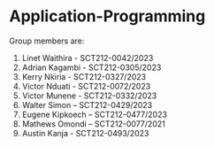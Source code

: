 # Application-Programming
Group members are:
1. Linet Waithira   -     SCT212-0042/2023
2. Adrian Kagambi   -     SCT212-0305/2023
3. Kerry Nkiria     -     SCT212-0327/2023
4. Victor Nduati    -     SCT212-0072/2023
5. Victor Munene    -     SCT212-0332/2023
6. Walter Simon     –     SCT212-0429/2023
7. Eugene Kipkoech  –     SCT212-0477/2023
8. Mathews Omondi   –     SCT212-0077/2021
9. Austin Kanja     -     SCT212-0493/2023
